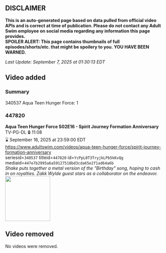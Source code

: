## DISCLAIMER
**This is an auto-generated page based on data pulled from official video APIs and is correct at time of publication. Please do not contact any Adult Swim employee on social media regarding any information this page provides.**  
**SPOILER ALERT: This page contains thumbnails of full episodes/shorts/etc. that might be spoilery to you. YOU HAVE BEEN WARNED.**  

_Last Update: September 7, 2025 at 01:30:13 EDT_
## Video added
### Summary
340537 Aqua Teen Hunger Force: 1  
### 447820
**Aqua Teen Hunger Force S02E16 - Spirit Journey Formation Anniversary**  
TV-PG-DL 🔒 11:08  
⌛ September 16, 2025 at 23:59:00 EDT  
https://www.adultswim.com/videos/aqua-teen-hunger-force/spirit-journey-formation-anniversary  
seriesid=`340537` titleid=`447820` id=`YcPpL0T3TryjkLPb5kKvQg` mediaid=`447e7b2995a6a59127518bd3cda65e2f1ad64a6b`  
_Shake puts together a metal version of the "Birthday" song, hoping to cash in on royalties. Zakk Wylde guest stars as a collaborator on the endeavor._  
<a href="https://media.cdn.adultswim.com/uploads/20200224/thumbnails/2_202241542112-athf_034_BIM.jpg"><img src="https://media.cdn.adultswim.com/uploads/20200224/thumbnails/2_202241542112-athf_034_BIM.jpg" height="144px" /></a>
## Video removed
No videos were removed.  
